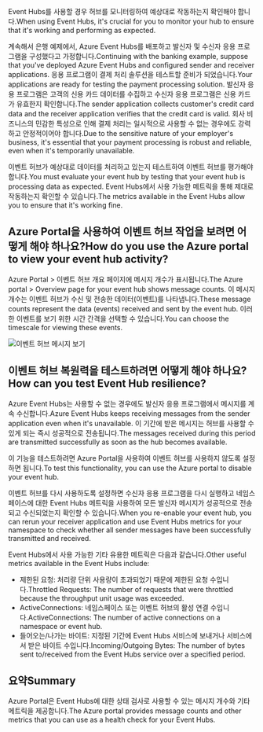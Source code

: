 <span data-ttu-id="c3745-101">Event Hubs를 사용할 경우 허브를 모니터링하여 예상대로 작동하는지 확인해야 합니다.</span><span class="sxs-lookup"><span data-stu-id="c3745-101">When using Event Hubs, it's crucial for you to monitor your hub to ensure that it's working and performing as expected.</span></span>

<span data-ttu-id="c3745-102">계속해서 은행 예제에서, Azure Event Hubs를 배포하고 발신자 및 수신자 응용 프로그램을 구성했다고 가정합니다.</span><span class="sxs-lookup"><span data-stu-id="c3745-102">Continuing with the banking example, suppose that you've deployed Azure Event Hubs and configured sender and receiver applications.</span></span> <span data-ttu-id="c3745-103">응용 프로그램이 결제 처리 솔루션을 테스트할 준비가 되었습니다.</span><span class="sxs-lookup"><span data-stu-id="c3745-103">Your applications are ready for testing the payment processing solution.</span></span> <span data-ttu-id="c3745-104">발신자 응용 프로그램은 고객의 신용 카드 데이터를 수집하고 수신자 응용 프로그램은 신용 카드가 유효한지 확인합니다.</span><span class="sxs-lookup"><span data-stu-id="c3745-104">The sender application collects customer's credit card data and the receiver application verifies that the credit card is valid.</span></span> <span data-ttu-id="c3745-105">회사 비즈니스의 민감한 특성으로 인해 결제 처리는 일시적으로 사용할 수 없는 경우에도 강력하고 안정적이어야 합니다.</span><span class="sxs-lookup"><span data-stu-id="c3745-105">Due to the sensitive nature of your employer's business, it's essential that your payment processing is robust and reliable, even when it's temporarily unavailable.</span></span>

<span data-ttu-id="c3745-106">이벤트 허브가 예상대로 데이터를 처리하고 있는지 테스트하여 이벤트 허브를 평가해야 합니다.</span><span class="sxs-lookup"><span data-stu-id="c3745-106">You must evaluate your event hub by testing that your event hub is processing data as expected.</span></span> <span data-ttu-id="c3745-107">Event Hubs에서 사용 가능한 메트릭을 통해 제대로 작동하는지 확인할 수 있습니다.</span><span class="sxs-lookup"><span data-stu-id="c3745-107">The metrics available in the Event Hubs allow you to ensure that it's working fine.</span></span>

## <a name="how-do-you-use-the-azure-portal-to-view-your-event-hub-activity"></a><span data-ttu-id="c3745-108">Azure Portal을 사용하여 이벤트 허브 작업을 보려면 어떻게 해야 하나요?</span><span class="sxs-lookup"><span data-stu-id="c3745-108">How do you use the Azure portal to view your event hub activity?</span></span>

<span data-ttu-id="c3745-109">Azure Portal > 이벤트 허브 개요 페이지에 메시지 개수가 표시됩니다.</span><span class="sxs-lookup"><span data-stu-id="c3745-109">The Azure portal > Overview page for your event hub shows message counts.</span></span> <span data-ttu-id="c3745-110">이 메시지 개수는 이벤트 허브가 수신 및 전송한 데이터(이벤트)를 나타냅니다.</span><span class="sxs-lookup"><span data-stu-id="c3745-110">These message counts represent the data (events) received and sent by the event hub.</span></span> <span data-ttu-id="c3745-111">이러한 이벤트를 보기 위한 시간 간격을 선택할 수 있습니다.</span><span class="sxs-lookup"><span data-stu-id="c3745-111">You can choose the timescale for viewing these events.</span></span>

![이벤트 허브 메시지 보기](../media-draft/6-view-messages.png)

## <a name="how-can-you-test-event-hub-resilience"></a><span data-ttu-id="c3745-113">이벤트 허브 복원력을 테스트하려면 어떻게 해야 하나요?</span><span class="sxs-lookup"><span data-stu-id="c3745-113">How can you test Event Hub resilience?</span></span>

<span data-ttu-id="c3745-114">Azure Event Hubs는 사용할 수 없는 경우에도 발신자 응용 프로그램에서 메시지를 계속 수신합니다.</span><span class="sxs-lookup"><span data-stu-id="c3745-114">Azure Event Hubs keeps receiving messages from the sender application even when it's unavailable.</span></span> <span data-ttu-id="c3745-115">이 기간에 받은 메시지는 허브를 사용할 수 있게 되는 즉시 성공적으로 전송됩니다.</span><span class="sxs-lookup"><span data-stu-id="c3745-115">The messages received during this period are transmitted successfully as soon as the hub becomes available.</span></span>

<span data-ttu-id="c3745-116">이 기능을 테스트하려면 Azure Portal을 사용하여 이벤트 허브를 사용하지 않도록 설정하면 됩니다.</span><span class="sxs-lookup"><span data-stu-id="c3745-116">To test this functionality, you can use the Azure portal to disable your event hub.</span></span>

<span data-ttu-id="c3745-117">이벤트 허브를 다시 사용하도록 설정하면 수신자 응용 프로그램을 다시 실행하고 네임스페이스에 대한 Event Hubs 메트릭을 사용하여 모든 발신자 메시지가 성공적으로 전송되고 수신되었는지 확인할 수 있습니다.</span><span class="sxs-lookup"><span data-stu-id="c3745-117">When you re-enable your event hub, you can rerun your receiver application and use Event Hubs metrics for your namespace to check whether all sender messages have been successfully transmitted and received.</span></span>

<span data-ttu-id="c3745-118">Event Hubs에서 사용 가능한 기타 유용한 메트릭은 다음과 같습니다.</span><span class="sxs-lookup"><span data-stu-id="c3745-118">Other useful metrics available in the Event Hubs include:</span></span>

- <span data-ttu-id="c3745-119">제한된 요청: 처리량 단위 사용량이 초과되었기 때문에 제한된 요청 수입니다.</span><span class="sxs-lookup"><span data-stu-id="c3745-119">Throttled Requests: The number of requests that were throttled because the throughput unit usage was exceeded.</span></span>
- <span data-ttu-id="c3745-120">ActiveConnections: 네임스페이스 또는 이벤트 허브의 활성 연결 수입니다.</span><span class="sxs-lookup"><span data-stu-id="c3745-120">ActiveConnections: The number of active connections on a namespace or event hub.</span></span>
- <span data-ttu-id="c3745-121">들어오는/나가는 바이트: 지정된 기간에 Event Hubs 서비스에 보내거나 서비스에서 받은 바이트 수입니다.</span><span class="sxs-lookup"><span data-stu-id="c3745-121">Incoming/Outgoing Bytes: The number of bytes sent to/received from the Event Hubs service over a specified period.</span></span>

## <a name="summary"></a><span data-ttu-id="c3745-122">요약</span><span class="sxs-lookup"><span data-stu-id="c3745-122">Summary</span></span>

<span data-ttu-id="c3745-123">Azure Portal은 Event Hubs에 대한 상태 검사로 사용할 수 있는 메시지 개수와 기타 메트릭을 제공합니다.</span><span class="sxs-lookup"><span data-stu-id="c3745-123">The Azure portal provides message counts and other metrics that you can use as a health check for your Event Hubs.</span></span>
